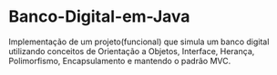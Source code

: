 # Banco-Digital-em-Java

Implementação de um projeto(funcional) que simula um banco digital utilizando conceitos de Orientação a Objetos, Interface, Herança, Polimorfismo, Encapsulamento e mantendo o padrão MVC.
